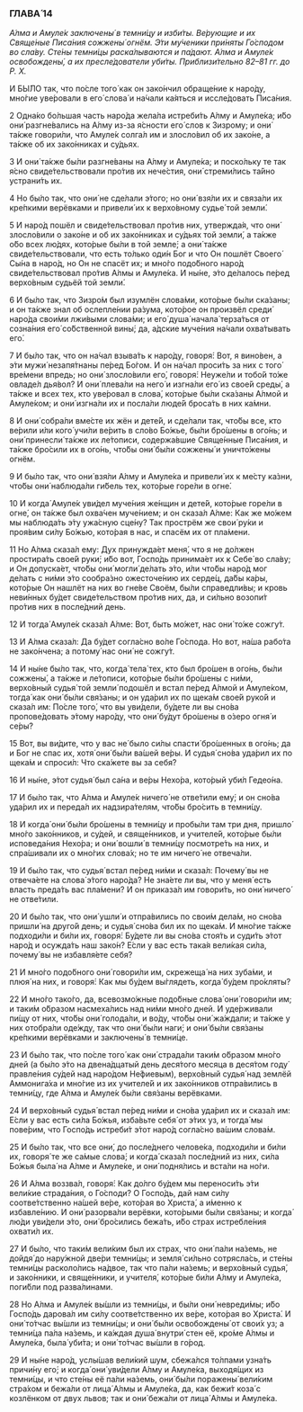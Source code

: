 ### ГЛАВА́ 14

_А́лма и Амуле́к заключены́ в темни́цу и изби́ты. Ве́рующие и их Свяще́ные Писа́ния сожжены́ огнём. Э́ти му́ченики при́няты Го́сподом во сла́ву. Сте́ны темни́цы раска́лываются и па́дают. А́лма и Амуле́к освобождены́, а их пресле́дователи уби́ты. Приблизи́тельно 82–81 гг. до Р. Х._

И БЫ́ЛО так, что по́сле того́ как он зако́нчил обраще́ние к наро́ду, мно́гие уве́ровали в его́ слова́ и на́чали ка́яться и иссле́довать Писа́ния.

2 Одна́ко бо́льшая часть наро́да жела́ла истреби́ть А́лму и Амуле́ка; и́бо они́ разгне́вались на А́лму из-за я́сности его́ слов к Зизрому; и они́ та́кже говори́ли, что Амуле́к солга́л им и злосло́вил об их зако́не, а та́кже об их зако́нниках и су́дьях.

3 И они́ та́кже бы́ли разгне́ваны на А́лму и Амуле́ка; и поско́льку те так я́сно свиде́тельствовали про́тив их нече́стия, они́ стреми́лись та́йно устрани́ть их.

4 Но бы́ло так, что они́ не сде́лали э́того; но они́ взя́ли их и связа́ли их кре́пкими верёвками и привели́ их к верхо́вному судье́ той земли́.

5 И наро́д пошёл и свиде́тельствовал про́тив них, утвержда́я, что они́ злосло́вили о зако́не и об их зако́нниках и су́дьях той земли́, а та́кже о́бо всех лю́дях, кото́рые бы́ли в той земле́; а они́ та́кже свиде́тельствовали, что есть то́лько оди́н Бог и что Он пошлёт Своего́ Сы́на в наро́д, но Он не спасёт их; и мно́го подо́бного наро́д свиде́тельствовал про́тив А́лмы и Амуле́ка. И ны́не, э́то де́лалось пе́ред верхо́вным судьёй той земли́.

6 И бы́ло так, что Зизро́м был изумлён слова́ми, кото́рые бы́ли ска́заны; и он та́кже знал об ослепле́нии ра́зума, кото́рое он произвёл среди́ наро́да свои́ми лжи́выми слова́ми; и его́ душа́ начала́ терза́ться от созна́ния его́ со́бственной вины́; да, а́дские муче́ния на́чали охва́тывать его́.

7 И бы́ло так, что он на́чал взыва́ть к наро́ду, говоря́: Вот, я вино́вен, а э́ти мужи́ незапя́тнаны пе́ред Бо́гом. И он на́чал проси́ть за них с того́ вре́мени впредь; но они́ злосло́вили его́, говоря́: Неуже́ли и тобо́й то́же овладе́л дья́вол? И они́ плева́ли на него́ и изгна́ли его́ из свое́й среды́, а та́кже и всех тех, кто уве́ровал в слова́, кото́рые бы́ли ска́заны А́лмой и Амуле́ком; и они́ изгна́ли их и посла́ли люде́й броса́ть в них ка́мни.

8 И они́ собра́ли вме́сте их жён и дете́й, и сде́лали так, что́бы все, кто ве́рили и́ли кого́ учи́ли ве́рить в сло́во Бо́жье, бы́ли бро́шены в ого́нь; и они́ принесли́ та́кже их ле́тописи, содержа́вшие Свяще́нные Писа́ния, и та́кже бро́сили их в ого́нь, что́бы они́ бы́ли сожжены́ и уничто́жены огнём.

9 И бы́ло так, что они́ взя́ли А́лму и Амуле́ка и привели́ их к ме́сту ка́зни, что́бы они́ наблюда́ли ги́бель тех, кото́рые горе́ли в огне́.

10 И когда́ Амуле́к уви́дел муче́ния же́нщин и дете́й, кото́рые горе́ли в огне́, он та́кже был охва́чен муче́нием; и он сказа́л А́лме: Как же мо́жем мы наблюда́ть э́ту ужа́сную сце́ну? Так прострём же свои́ ру́ки и проя́вим си́лу Бо́жью, кото́рая в нас, и спасём их от пла́мени.

11 Но А́лма сказа́л ему: Дух принужда́ет меня́, что я не до́лжен простира́ть свое́й руки́; и́бо вот, Госпо́дь принима́ет их к Себе́ во сла́ву; и Он допуска́ет, что́бы они́ могли́ де́лать э́то, и́ли что́бы наро́д мог де́лать с ни́ми э́то сообра́зно ожесточе́нию их серде́ц, да́бы ка́ры, кото́рые Он нашлёт на них во гне́ве Своём, бы́ли справедли́вы; и кровь неви́нных бу́дет свиде́тельством про́тив них, да, и си́льно возопи́т про́тив них в после́дний день.

12 И тогда́ Амуле́к сказа́л А́лме: Вот, быть мо́жет, нас они́ то́же сожгу́т.

13 И А́лма сказа́л: Да бу́дет согла́сно во́ле Го́спода. Но вот, на́ша рабо́та не зако́нчена; а потому́ нас они́ не сожгу́т.

14 И ны́не бы́ло так, что, когда́ тела́ тех, кто был бро́шен в ого́нь, бы́ли сожжены́, а та́кже и ле́тописи, кото́рые бы́ли бро́шены с ни́ми, верхо́вный судья́ той земли́ подошёл и встал пе́ред А́лмой и Амуле́ком, тогда́ как они́ бы́ли свя́заны; и он уда́рил их по щека́м свое́й руко́й и сказа́л им: По́сле того́, что вы уви́дели, бу́дете ли вы сно́ва пропове́довать э́тому наро́ду, что они́ бу́дут бро́шены в о́зеро огня́ и се́ры?

15 Вот, вы ви́дите, что у вас не́ было си́лы спасти́ бро́шенных в ого́нь; да и Бог не спас их, хотя́ они́ бы́ли ва́шей ве́ры. И судья́ сно́ва уда́рил их по щека́м и спроси́л: Что ска́жете вы за себя́?

16 И ны́не, э́тот судья́ был са́на и ве́ры Нехо́ра, кото́рый уби́л Гедео́на.

17 И бы́ло так, что А́лма и Амуле́к ничего́ не отве́тили ему́; и он сно́ва уда́рил их и переда́л их надзира́телям, что́бы бро́сить в темни́цу.

18 И когда́ они́ бы́ли бро́шены в темни́цу и пробы́ли там три дня, пришло́ мно́го зако́нников, и су́дей, и свяще́нников, и учителе́й, кото́рые бы́ли исповеда́ния Нехо́ра; и они́ вошли́ в темни́цу посмотре́ть на них, и спра́шивали их о мно́гих слова́х; но те им ничего́ не отвеча́ли.

19 И бы́ло так, что судья́ встал пе́ред ни́ми и сказа́л: Почему́ вы не отвеча́ете на слова́ э́того наро́да? Не зна́ете ли вы, что у меня́ есть власть преда́ть вас пла́мени? И он приказа́л им говори́ть, но они́ ничего́ не отве́тили.

20 И бы́ло так, что они́ ушли́ и отпра́вились по свои́м дела́м, но сно́ва пришли́ на друго́й день; и судья́ сно́ва бил их по щека́м. И мно́гие та́кже подходи́ли и би́ли их, говоря́: Бу́дете ли вы сно́ва стоя́ть и суди́ть э́тот наро́д и осужда́ть наш зако́н? Е́сли у вас есть така́я вели́кая си́ла, почему́ вы не избавля́ете себя́?

21 И мно́го подо́бного они́ говори́ли им, скрежеща́ на них зуба́ми, и плюя́ на них, и говоря́: Как мы бу́дем вы́глядеть, когда́ бу́дем про́кляты?

22 И мно́го тако́го, да, всевозмо́жные подо́бные слова́ они́ говори́ли им; и таки́м о́бразом насмеха́лись над ни́ми мно́го дней. И уде́рживали пи́щу от них, что́бы они́ голода́ли, и во́ду, что́бы они́ жа́ждали; и та́кже у них отобра́ли оде́жду, так что они́ бы́ли наги́; и они́ бы́ли свя́заны кре́пкими верёвками и заключены́ в темни́це.

23 И бы́ло так, что по́сле того́ как они́ страда́ли таки́м о́бразом мно́го дней (а бы́ло э́то на двена́дцатый день деся́того месяца в деся́том году́ правле́ния су́дей над наро́дом Не́фиевым), верхо́вный судья́ над землёй Аммонига́ха и мно́гие из их учителе́й и их зако́нников отпра́вились в темни́цу, где А́лма и Амуле́к бы́ли свя́заны верёвками.

24 И верхо́вный судья́ встал пе́ред ни́ми и сно́ва уда́рил их и сказа́л им: Е́сли у вас есть си́ла Бо́жья, изба́вьте себя́ от э́тих уз, и тогда́ мы пове́рим, что Госпо́дь истреби́т э́тот наро́д согла́сно ва́шим слова́м.

25 И бы́ло так, что все они́, до после́днего челове́ка, подходи́ли и би́ли их, говоря́ те же са́мые слова́; и когда́ сказа́л после́дний из них, си́ла Бо́жья была́ на А́лме и Амуле́ке, и они́ подня́лись и вста́ли на но́ги.

26 И А́лма воззва́л, говоря́: Как до́лго бу́дем мы переноси́ть э́ти вели́кие страда́ния, о Го́споди? О Госпо́дь, дай нам си́лу соотве́тственно на́шей ве́ре, кото́рая во Христа́, а и́менно к избавле́нию. И они́ разорва́ли верёвки, кото́рыми бы́ли свя́заны; и когда́ лю́ди уви́дели э́то, они́ бро́сились бежа́ть, и́бо страх истребле́ния охвати́л их.

27 И бы́ло, что таки́м вели́ким был их страх, что они́ па́ли на́земь, не дойдя́ до нару́жной две́ри темни́цы; и земля́ си́льно сотрясла́сь, и сте́ны темни́цы расколо́лись на́двое, так что па́ли на́земь; и верхо́вный судья́, и зако́нники, и свяще́нники, и учителя́, кото́рые би́ли А́лму и Амуле́ка, поги́бли под разва́линами.

28 Но А́лма и Амуле́к вы́шли из темни́цы, и бы́ли они́ невреди́мы; и́бо Госпо́дь дарова́л им си́лу соотве́тственно их ве́ре, кото́рая во Христа́. И они́ то́тчас вы́шли из темни́цы; и они́ бы́ли освобождены́ от свои́х уз; а темни́ца па́ла на́земь, и ка́ждая душа́ внутри́ стен её, кро́ме А́лмы и Амуле́ка, была́ уби́та; и они́ то́тчас вы́шли в го́род.

29 И ны́не наро́д, услы́шав вели́кий шум, сбежа́лся то́лпами узна́ть причи́ну его́; и когда́ они́ уви́дели А́лму и Амуле́ка, выходя́щих из темни́цы, и что сте́ны её па́ли на́земь, они́ бы́ли поражены́ вели́ким стра́хом и бежа́ли от лица́ А́лмы и Амуле́ка, да, как бежи́т коза́ с козлёнком от двух львов; так и они́ бежа́ли от лица́ А́лмы и Амуле́ка.
